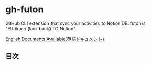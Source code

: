 # gh-futon
GitHub CLI extension that sync your activities to Notion DB. futon is "FUrikaeri (look back) TO Notion".

[English Documents Available(英語ドキュメント)](README.md)

## 目次


